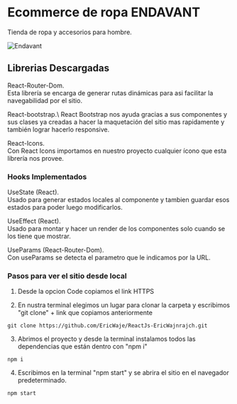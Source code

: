 # Ecommerce de ropa ENDAVANT

Tienda de ropa y accesorios para hombre.

![Endavant](https://user-images.githubusercontent.com/68959845/116279819-5d5be500-a75e-11eb-8ce0-6be48a57cfab.gif)

## Librerias Descargadas

React-Router-Dom.\
Esta librería se encarga de generar rutas dinámicas para asi facilitar la navegabilidad por el sitio.

React-bootstrap.\ 
React Bootstrap nos ayuda gracias a sus componentes y sus clases ya creadas a hacer la maquetación del sitio mas rapidamente y también lograr hacerlo responsive.

React-Icons.\
Con React Icons importamos en nuestro proyecto cualquier ícono que esta librería nos provee.

### Hooks Implementados

UseState (React).\
Usado para generar estados locales al componente y tambien guardar esos estados para poder luego modificarlos.

UseEffect (React).\
Usado para montar y hacer un render de los componentes solo cuando se los tiene que mostrar.

UseParams (React-Router-Dom).\
Con useParams se detecta el parametro que le indicamos por la URL.

### Pasos para ver el sitio desde local

1. Desde la opcion Code copiamos el link HTTPS

2. En nustra terminal elegimos un lugar para clonar la carpeta y escribimos "git clone" + link que copiamos anteriormente

```
git clone https://github.com/EricWaje/ReactJs-EricWajnrajch.git
```

3. Abrimos el proyecto y desde la terminal instalamos todos las dependencias que están dentro con "npm i"

```
npm i
```

4. Escribimos en la terminal "npm start" y se abrira el sitio en el navegador predeterminado.

```
npm start
```




<!-- yo grabe el video, después lo transforme en un gif, guarde la imagen en public y escribi en el .md ![alt text](public/imagenes/firabase0.png) -->






